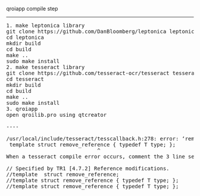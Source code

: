 qroiapp compile step

----
<pre>
1. make leptonica library
git clone https://github.com/DanBloomberg/leptonica leptonica
cd leptonica
mkdir build
cd build
make ..
sudo make install
2. make tesseract library
git clone https://github.com/tesseract-ocr/tesseract tesseract
cd tesseract
mkdir build
cd build
make ..
sudo make install
3. qroiapp 
open qroilib.pro using qtcreator

----

/usr/local/include/tesseract/tesscallback.h:278: error: ‘remove_reference’ is not a class template
 template<typename T> struct remove_reference<T&> { typedef T type; };
                             ^
When a tesseract compile error occurs, comment the 3 line sentence as shown below.

// Specified by TR1 [4.7.2] Reference modifications.
//template <class T> struct remove_reference;
//template<typename T> struct remove_reference { typedef T type; };
//template<typename T> struct remove_reference<T&> { typedef T type; };



</pre>

